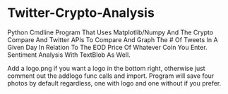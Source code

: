 # Twitter-Crypto-Analysis
Python Cmdline Program That Uses Matplotlib/Numpy And The Crypto Compare And Twitter APIs To Compare And Graph The # Of Tweets In A Given Day In Relation To The EOD Price Of Whatever Coin You Enter. Sentiment Analysis With TextBlob As Well.

Add a logo.png if you want a logo in the bottom right, otherwise just comment out the addlogo func calls and import. Program will save four photos by default regardless, one with logo and one without if you prefer.  
